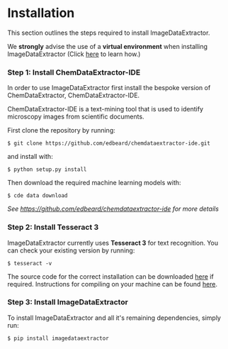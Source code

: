 # Installation

This section outlines the steps required to install ImageDataExtractor. 

We **strongly** advise the use of a **virtual environment** when installing ImageDataExtractor (Click [here](https://packaging.python.org/guides/installing-using-pip-and-virtual-environments/) to learn how.)

### Step 1: Install ChemDataExtractor-IDE

In order to use ImageDataExtractor first install the bespoke version of ChemDataExtractor, ChemDataExtractor-IDE. 

ChemDataExtractor-IDE is a text-mining tool that is used to identify microscopy images from scientific documents.

First clone the repository by running:

    $ git clone https://github.com/edbeard/chemdataextractor-ide.git
    
and install with:

    $ python setup.py install
    
Then download the required machine learning models with:

    $ cde data download
    
*See https://github.com/edbeard/chemdataextractor-ide for more details*

### Step 2: Install Tesseract 3

ImageDataExtractor currently uses **Tesseract 3** for text recognition. You can check your existing version by running:

    $ tesseract -v

The source code for the correct installation can be downloaded [here](https://github.com/tesseract-ocr/tesseract/tree/3.05) if required.
Instructions for compiling on your machine can be found [here](https://github.com/tesseract-ocr/tesseract/wiki/Compiling).

### Step 3: Install ImageDataExtractor

To install ImageDataExtractor and all it's remaining dependencies, simply run:

    $ pip install imagedataextractor
